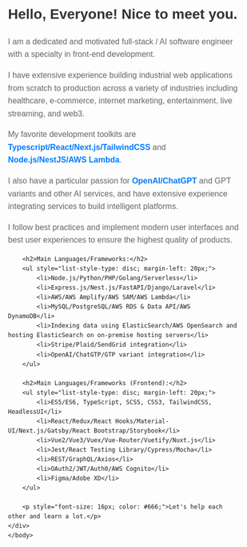 <html>
    <body>
       <div style="font-family: Arial, sans-serif; line-height: 1.6; padding: 20px; max-width: 800px; margin: 0 auto;">
        <h1 style="font-size: 28px; color: #333;">Hello, Everyone! Nice to meet you.</h1>
        <p style="font-size: 16px; color: #666;">I am a dedicated and motivated full-stack / AI software engineer with a specialty in front-end development.</p>
        <p style="font-size: 16px; color: #666;">I have extensive experience building industrial web applications from scratch to production across a variety of industries including healthcare, e-commerce, internet marketing, entertainment, live streaming, and web3.</p>
        <p style="font-size: 16px; color: #666;">My favorite development toolkits are <span style="color: #007BFF; font-weight: bold;">Typescript/React/Next.js/TailwindCSS</span> and <span style="color: #007BFF; font-weight: bold;">Node.js/NestJS/AWS Lambda</span>.</p>
        <p style="font-size: 16px; color: #666;">I also have a particular passion for <span style="color: #007BFF; font-weight: bold;">OpenAI/ChatGPT</span> and GPT variants and other AI services, and have extensive experience integrating services to build intelligent platforms.</p>
        <p style="font-size: 16px; color: #666;">I follow best practices and implement modern user interfaces and best user experiences to ensure the highest quality of products.</p>

        <h2>Main Languages/Frameworks:</h2>
        <ul style="list-style-type: disc; margin-left: 20px;">
            <li>Node.js/Python/PHP/Golang/Serverless</li>
            <li>Express.js/Nest.js/FastAPI/Django/Laravel</li>
            <li>AWS/AWS Amplify/AWS SAM/AWS Lambda</li>
            <li>MySQL/PostgreSQL/AWS RDS & Data API/AWS DynamoDB</li>
            <li>Indexing data using ElasticSearch/AWS OpenSearch and hosting ElasticSearch on on-premise hosting servers</li>
            <li>Stripe/Plaid/SendGrid integration</li>
            <li>OpenAI/ChatGTP/GTP variant integration</li>
        </ul>

        <h2>Main Languages/Frameworks (Frontend):</h2>
        <ul style="list-style-type: disc; margin-left: 20px;">
            <li>ES5/ES6, TypeScript, SCSS, CSS3, TailwindCSS, HeadlessUI</li>
            <li>React/Redux/React Hooks/Material-UI/Next.js/Gatsby/React Bootstrap/Storybook</li>
            <li>Vue2/Vue3/Vuex/Vue-Router/Vuetify/Nuxt.js</li>
            <li>Jest/React Testing Library/Cypress/Mocha</li>
            <li>REST/GraphQL/Axios</li>
            <li>OAuth2/JWT/Auth0/AWS Cognito</li>
            <li>Figma/Adobe XD</li>
        </ul>

        <p style="font-size: 16px; color: #666;">Let's help each other and learn a lot.</p>
    </div> 
    </body>
</html>
